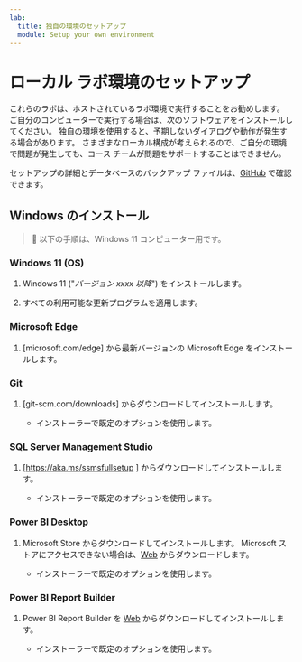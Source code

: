 ```yaml
---
lab:
  title: 独自の環境のセットアップ
  module: Setup your own environment
---
```


# <a name="setup-local-lab-environment"></a>ローカル ラボ環境のセットアップ

これらのラボは、ホストされているラボ環境で実行することをお勧めします。 ご自分のコンピューターで実行する場合は、次のソフトウェアをインストールしてください。 独自の環境を使用すると、予期しないダイアログや動作が発生する場合があります。 さまざまなローカル構成が考えられるので、ご自分の環境で問題が発生しても、コース チームが問題をサポートすることはできません。

セットアップの詳細とデータベースのバックアップ ファイルは、[GitHub](https://github.com/MicrosoftLearning/DP-500-Azure-Data-Analyst/tree/main/Allfiles/00-Setup) で確認できます。

## <a name="windows-installation"></a>Windows のインストール

> &#128221; 以下の手順は、Windows 11 コンピューター用です。

### <a name="windows-11-os"></a>Windows 11 (OS)

1. Windows 11 ("*バージョン xxxx 以降*") をインストールします。

2. すべての利用可能な更新プログラムを適用します。

### <a name="microsoft-edge"></a>Microsoft Edge

1. [microsoft.com/edge] から最新バージョンの Microsoft Edge をインストールします。

### <a name="git"></a>Git

1. [git-scm.com/downloads] からダウンロードしてインストールします。

    - インストーラーで既定のオプションを使用します。

### <a name="sql-server-management-studio"></a>SQL Server Management Studio

1. [https://aka.ms/ssmsfullsetup ] からダウンロードしてインストールします。

    - インストーラーで既定のオプションを使用します。

### <a name="power-bi-desktop"></a>Power BI Desktop

1. Microsoft Store からダウンロードしてインストールします。 Microsoft ストアにアクセスできない場合は、[Web](https://www.microsoft.com/download/details.aspx?id=58494) からダウンロードします。

    - インストーラーで既定のオプションを使用します。

### <a name="power-bi-report-builder"></a>Power BI Report Builder

1. Power BI Report Builder を [Web](https://www.microsoft.com/download/details.aspx?id=58158) からダウンロードしてインストールします。

    - インストーラーで既定のオプションを使用します。
